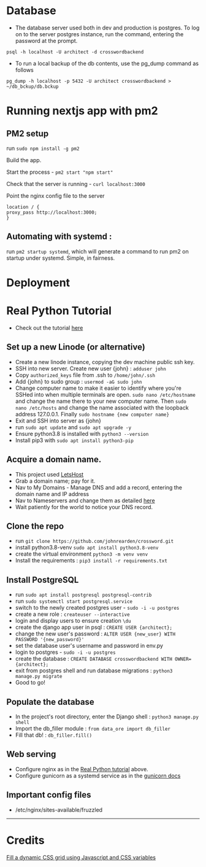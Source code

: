# Database

-   The database server used both in dev and production is postgres. To log on
to the server postgres instance, run the command, entering the password at the prompt.

`psql -h localhost -U architect -d crosswordbackend`

- To run a local backup of the db contents, use the pg_dump command as follows

`pg_dump -h localhost -p 5432 -U architect crosswordbackend > ~/db_bckup/db.bckup`

# Running nextjs app with pm2
## PM2 setup

run `sudo npm install -g pm2`

Build the app.

Start the process - `pm2 start "npm start"`

Check that the server is running - `curl localhost:3000`

Point the nginx config file to the server 

`location / {`<br>
    `proxy_pass http://localhost:3000;`<br>
`}`
## Automating with systemd :
run `pm2 startup systemd`, which will generate a command to run pm2 on startup under systemd.
Simple, in fairness.

# Deployment

# Real Python Tutorial
- Check out the tutorial [here](https://realpython.com/django-nginx-gunicorn/#starting-with-django-and-wsgiserver)

## Set up a new Linode (or alternative)
- Create a new linode instance, copying the dev machine public ssh key.
- SSH into new server. Create new user {john} : `adduser john`
- Copy `authorized_keys` file from .ssh to `/home/john/.ssh`
- Add {john} to sudo group : `usermod -aG sudo john`
- Change computer name to make it easier to identify where you're SSHed into
when multiple terminals are open. `sudo nano /etc/hostname` and change the name there
to your new computer name. Then `sudo nano /etc/hosts` and change the name associated
with the loopback address 127.0.0.1. Finally `sudo hostname {new computer name}`
- Exit and SSH into server as {john}
- run `sudo apt update` and `sudo apt upgrade -y`
- Ensure python3.8 is installed with `python3 --version`
- Install pip3 with `sudo apt install python3-pip`

## Acquire a domain name.
- This project used [LetsHost](https://www.letshostbilling.com/clientarea.php)
- Grab a domain name; pay for it.
- Nav to My Domains - Manage DNS and add a record, entering the domain name and IP address
- Nav to Nameservers and change them as detailed [here](https://www.letshostbilling.com/index.php?rp=/knowledgebase/39/How-do-I-edit-the-DNS-record-for-my-domain.html)
- Wait patiently for the world to notice your DNS record.

## Clone the repo
- run `git clone https://github.com/johnrearden/crossword.git`
- install python3.8-venv `sudo apt install python3.8-venv`
- create the virtual environment `python3 -m venv venv`
- Install the requirements : `pip3 install -r requirements.txt`

## Install PostgreSQL
- run `sudo apt install postgresql postgresql-contrib`
- run `sudo systemctl start postgresql.service`
- switch to the newly created postgres user - `sudo -i -u postgres`
- create a new role : `createuser --interactive`
- login and display users to ensure creation `\du`
- create the django app user in psql : `CREATE USER {architect};`
- change the new user's password : `ALTER USER {new_user} WITH PASSWORD '{new_password}'`
- set the database user's username and password in env.py
- login to postgres - `sudo -i -u postgres`
- create the database : `CREATE DATABASE crosswordbackend WITH OWNER={architect};`
- exit from postgres shell and run database migrations : `python3 manage.py migrate`
- Good to go!

## Populate the database
- In the project's root directory, enter the Django shell : `python3 manage.py shell`
- Import the db_filler module : `from data_ore import db_filler`
- Fill that db! : `db_filler.fill()`

## Web serving
- Configure nginx as in the [Real Python tutorial](#real-python-tutorial) above.
- Configure gunicorn as a systemd service as in the [gunicorn docs](https://docs.gunicorn.org/en/stable/deploy.html)

## Important config files
- /etc/nginx/sites-available/fruzzled



---

# Credits
[Fill a dynamic CSS grid using Javascript and CSS variables](https://stackoverflow.com/questions/57550082/creating-a-16x16-grid-using-javascript)
